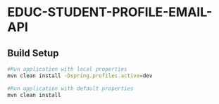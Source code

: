 # EDUC-STUDENT-PROFILE-EMAIL-API

## Build Setup

``` bash
#Run application with local properties
mvn clean install -Dspring.profiles.active=dev

#Run application with default properties
mvn clean install
